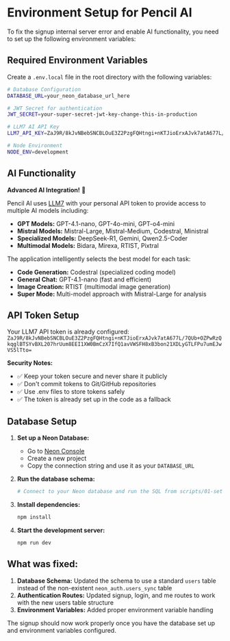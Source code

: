 # Environment Setup for Pencil AI

To fix the signup internal server error and enable AI functionality, you need to set up the following environment variables:

## Required Environment Variables

Create a `.env.local` file in the root directory with the following variables:

```bash
# Database Configuration
DATABASE_URL=your_neon_database_url_here

# JWT Secret for authentication
JWT_SECRET=your-super-secret-jwt-key-change-this-in-production

# LLM7 AI API Key
LLM7_API_KEY=ZaJ9R/8kJvNBebSNCBLOuE3Z2PzgFQHtngi+nKTJioErxAJvk7atA677L/7QUb+OZPwRzQkqglBTSYvBXL207hrUum8EEI1XW0BmCzX7IfQ1avVWSFH8xB3bon21XDLyGTLFPu7umEJwVS5lTto=

# Node Environment
NODE_ENV=development
```

## AI Functionality

**Advanced AI Integration!** 🚀

Pencil AI uses [LLM7](https://llm7.io/) with your personal API token to provide access to multiple AI models including:
- **GPT Models:** GPT-4.1-nano, GPT-4o-mini, GPT-o4-mini
- **Mistral Models:** Mistral-Large, Mistral-Medium, Codestral, Ministral
- **Specialized Models:** DeepSeek-R1, Gemini, Qwen2.5-Coder
- **Multimodal Models:** Bidara, Mirexa, RTIST, Pixtral

The application intelligently selects the best model for each task:
- **Code Generation:** Codestral (specialized coding model)
- **General Chat:** GPT-4.1-nano (fast and efficient)
- **Image Creation:** RTIST (multimodal image generation)
- **Super Mode:** Multi-model approach with Mistral-Large for analysis

## API Token Setup

Your LLM7 API token is already configured: `ZaJ9R/8kJvNBebSNCBLOuE3Z2PzgFQHtngi+nKTJioErxAJvk7atA677L/7QUb+OZPwRzQkqglBTSYvBXL207hrUum8EEI1XW0BmCzX7IfQ1avVWSFH8xB3bon21XDLyGTLFPu7umEJwVS5lTto=`

**Security Notes:**
- ✅ Keep your token secure and never share it publicly
- ✅ Don't commit tokens to Git/GitHub repositories
- ✅ Use .env files to store tokens safely
- ✅ The token is already set up in the code as a fallback

## Database Setup

1. **Set up a Neon Database:**
   - Go to [Neon Console](https://console.neon.tech/)
   - Create a new project
   - Copy the connection string and use it as your `DATABASE_URL`

2. **Run the database schema:**
   ```bash
   # Connect to your Neon database and run the SQL from scripts/01-setup-pencil-schema.sql
   ```

3. **Install dependencies:**
   ```bash
   npm install
   ```

4. **Start the development server:**
   ```bash
   npm run dev
   ```

## What was fixed:

1. **Database Schema:** Updated the schema to use a standard `users` table instead of the non-existent `neon_auth.users_sync` table
2. **Authentication Routes:** Updated signup, login, and me routes to work with the new users table structure
3. **Environment Variables:** Added proper environment variable handling

The signup should now work properly once you have the database set up and environment variables configured.
